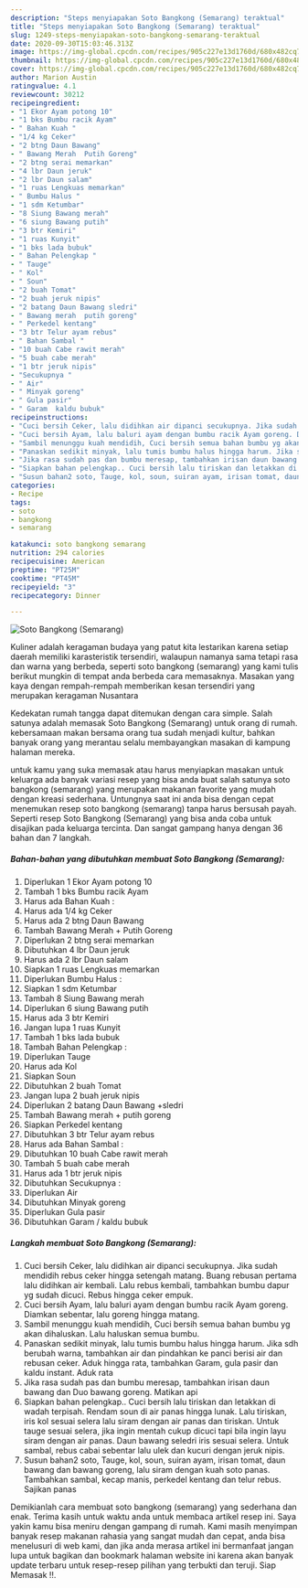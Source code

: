 ```yaml
---
description: "Steps menyiapakan Soto Bangkong (Semarang) teraktual"
title: "Steps menyiapakan Soto Bangkong (Semarang) teraktual"
slug: 1249-steps-menyiapakan-soto-bangkong-semarang-teraktual
date: 2020-09-30T15:03:46.313Z
image: https://img-global.cpcdn.com/recipes/905c227e13d1760d/680x482cq70/soto-bangkong-semarang-foto-resep-utama.jpg
thumbnail: https://img-global.cpcdn.com/recipes/905c227e13d1760d/680x482cq70/soto-bangkong-semarang-foto-resep-utama.jpg
cover: https://img-global.cpcdn.com/recipes/905c227e13d1760d/680x482cq70/soto-bangkong-semarang-foto-resep-utama.jpg
author: Marion Austin
ratingvalue: 4.1
reviewcount: 30212
recipeingredient:
- "1 Ekor Ayam potong 10"
- "1 bks Bumbu racik Ayam"
- " Bahan Kuah "
- "1/4 kg Ceker"
- "2 btng Daun Bawang"
- " Bawang Merah  Putih Goreng"
- "2 btng serai memarkan"
- "4 lbr Daun jeruk"
- "2 lbr Daun salam"
- "1 ruas Lengkuas memarkan"
- " Bumbu Halus "
- "1 sdm Ketumbar"
- "8 Siung Bawang merah"
- "6 siung Bawang putih"
- "3 btr Kemiri"
- "1 ruas Kunyit"
- "1 bks lada bubuk"
- " Bahan Pelengkap "
- " Tauge"
- " Kol"
- " Soun"
- "2 buah Tomat"
- "2 buah jeruk nipis"
- "2 batang Daun Bawang sledri"
- " Bawang merah  putih goreng"
- " Perkedel kentang"
- "3 btr Telur ayam rebus"
- " Bahan Sambal "
- "10 buah Cabe rawit merah"
- "5 buah cabe merah"
- "1 btr jeruk nipis"
- "Secukupnya "
- " Air"
- " Minyak goreng"
- " Gula pasir"
- " Garam  kaldu bubuk"
recipeinstructions:
- "Cuci bersih Ceker, lalu didihkan air dipanci secukupnya. Jika sudah mendidih rebus ceker hingga setengah matang. Buang rebusan pertama lalu didihkan air kembali. Lalu rebus kembali, tambahkan bumbu dapur yg sudah dicuci. Rebus hingga ceker empuk."
- "Cuci bersih Ayam, lalu baluri ayam dengan bumbu racik Ayam goreng. Diamkan sebentar, lalu goreng hingga matang."
- "Sambil menunggu kuah mendidih, Cuci bersih semua bahan bumbu yg akan dihaluskan. Lalu haluskan semua bumbu."
- "Panaskan sedikit minyak, lalu tumis bumbu halus hingga harum. Jika sdh berubah warna, tambahkan air dan pindahkan ke panci berisi air dan rebusan ceker. Aduk hingga rata, tambahkan Garam, gula pasir dan kaldu instant. Aduk rata"
- "Jika rasa sudah pas dan bumbu meresap, tambahkan irisan daun bawang dan Duo bawang goreng. Matikan api"
- "Siapkan bahan pelengkap.. Cuci bersih lalu tiriskan dan letakkan di wadah terpisah. Rendam soun di air panas hingga lunak. Lalu tiriskan, iris kol sesuai selera lalu siram dengan air panas dan tiriskan. Untuk tauge sesuai selera, jika ingin mentah cukup dicuci tapi bila ingin layu siram dengan air panas. Daun bawang seledri iris sesuai selera. Untuk sambal, rebus cabai sebentar lalu ulek dan kucuri dengan jeruk nipis."
- "Susun bahan2 soto, Tauge, kol, soun, suiran ayam, irisan tomat, daun bawang dan bawang goreng, lalu siram dengan kuah soto panas. Tambahkan sambal, kecap manis, perkedel kentang dan telur rebus. Sajikan panas"
categories:
- Recipe
tags:
- soto
- bangkong
- semarang

katakunci: soto bangkong semarang 
nutrition: 294 calories
recipecuisine: American
preptime: "PT25M"
cooktime: "PT45M"
recipeyield: "3"
recipecategory: Dinner

---
```



![Soto Bangkong (Semarang)](https://img-global.cpcdn.com/recipes/905c227e13d1760d/680x482cq70/soto-bangkong-semarang-foto-resep-utama.jpg)

Kuliner adalah keragaman budaya yang patut kita lestarikan karena setiap daerah memiliki karasteristik tersendiri, walaupun namanya sama tetapi rasa dan warna yang berbeda, seperti soto bangkong (semarang) yang kami tulis berikut mungkin di tempat anda berbeda cara memasaknya. Masakan yang kaya dengan rempah-rempah memberikan kesan tersendiri yang merupakan keragaman Nusantara



Kedekatan rumah tangga dapat ditemukan dengan cara simple. Salah satunya adalah memasak Soto Bangkong (Semarang) untuk orang di rumah. kebersamaan makan bersama orang tua sudah menjadi kultur, bahkan banyak orang yang merantau selalu membayangkan masakan di kampung halaman mereka.

untuk kamu yang suka memasak atau harus menyiapkan masakan untuk keluarga ada banyak variasi resep yang bisa anda buat salah satunya soto bangkong (semarang) yang merupakan makanan favorite yang mudah dengan kreasi sederhana. Untungnya saat ini anda bisa dengan cepat menemukan resep soto bangkong (semarang) tanpa harus bersusah payah.
Seperti resep Soto Bangkong (Semarang) yang bisa anda coba untuk disajikan pada keluarga tercinta. Dan sangat gampang hanya dengan 36 bahan dan 7 langkah.


<!--inarticleads1-->

##### Bahan-bahan yang dibutuhkan membuat Soto Bangkong (Semarang):

1. Diperlukan 1 Ekor Ayam potong 10
1. Tambah 1 bks Bumbu racik Ayam
1. Harus ada  Bahan Kuah :
1. Harus ada 1/4 kg Ceker
1. Harus ada 2 btng Daun Bawang
1. Tambah  Bawang Merah + Putih Goreng
1. Diperlukan 2 btng serai memarkan
1. Dibutuhkan 4 lbr Daun jeruk
1. Harus ada 2 lbr Daun salam
1. Siapkan 1 ruas Lengkuas memarkan
1. Diperlukan  Bumbu Halus :
1. Siapkan 1 sdm Ketumbar
1. Tambah 8 Siung Bawang merah
1. Diperlukan 6 siung Bawang putih
1. Harus ada 3 btr Kemiri
1. Jangan lupa 1 ruas Kunyit
1. Tambah 1 bks lada bubuk
1. Tambah  Bahan Pelengkap :
1. Diperlukan  Tauge
1. Harus ada  Kol
1. Siapkan  Soun
1. Dibutuhkan 2 buah Tomat
1. Jangan lupa 2 buah jeruk nipis
1. Diperlukan 2 batang Daun Bawang +sledri
1. Tambah  Bawang merah + putih goreng
1. Siapkan  Perkedel kentang
1. Dibutuhkan 3 btr Telur ayam rebus
1. Harus ada  Bahan Sambal :
1. Dibutuhkan 10 buah Cabe rawit merah
1. Tambah 5 buah cabe merah
1. Harus ada 1 btr jeruk nipis
1. Dibutuhkan Secukupnya :
1. Diperlukan  Air
1. Dibutuhkan  Minyak goreng
1. Diperlukan  Gula pasir
1. Dibutuhkan  Garam / kaldu bubuk




<!--inarticleads2-->

##### Langkah membuat  Soto Bangkong (Semarang):

1. Cuci bersih Ceker, lalu didihkan air dipanci secukupnya. Jika sudah mendidih rebus ceker hingga setengah matang. Buang rebusan pertama lalu didihkan air kembali. Lalu rebus kembali, tambahkan bumbu dapur yg sudah dicuci. Rebus hingga ceker empuk.
1. Cuci bersih Ayam, lalu baluri ayam dengan bumbu racik Ayam goreng. Diamkan sebentar, lalu goreng hingga matang.
1. Sambil menunggu kuah mendidih, Cuci bersih semua bahan bumbu yg akan dihaluskan. Lalu haluskan semua bumbu.
1. Panaskan sedikit minyak, lalu tumis bumbu halus hingga harum. Jika sdh berubah warna, tambahkan air dan pindahkan ke panci berisi air dan rebusan ceker. Aduk hingga rata, tambahkan Garam, gula pasir dan kaldu instant. Aduk rata
1. Jika rasa sudah pas dan bumbu meresap, tambahkan irisan daun bawang dan Duo bawang goreng. Matikan api
1. Siapkan bahan pelengkap.. Cuci bersih lalu tiriskan dan letakkan di wadah terpisah. Rendam soun di air panas hingga lunak. Lalu tiriskan, iris kol sesuai selera lalu siram dengan air panas dan tiriskan. Untuk tauge sesuai selera, jika ingin mentah cukup dicuci tapi bila ingin layu siram dengan air panas. Daun bawang seledri iris sesuai selera. Untuk sambal, rebus cabai sebentar lalu ulek dan kucuri dengan jeruk nipis.
1. Susun bahan2 soto, Tauge, kol, soun, suiran ayam, irisan tomat, daun bawang dan bawang goreng, lalu siram dengan kuah soto panas. Tambahkan sambal, kecap manis, perkedel kentang dan telur rebus. Sajikan panas




Demikianlah cara membuat soto bangkong (semarang) yang sederhana dan enak. Terima kasih untuk waktu anda untuk membaca artikel resep ini. Saya yakin kamu bisa meniru dengan gampang di rumah. Kami masih menyimpan banyak resep makanan rahasia yang sangat mudah dan cepat, anda bisa menelusuri di web kami, dan jika anda merasa artikel ini bermanfaat jangan lupa untuk bagikan dan bookmark halaman website ini karena akan banyak update terbaru untuk resep-resep pilihan yang terbukti dan teruji. Siap Memasak !!. 

